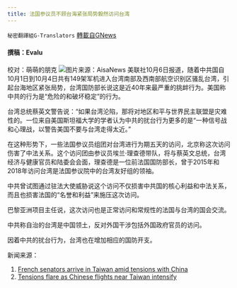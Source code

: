 ```yaml
---
title: 法国参议员不顾台海紧张局势毅然访问台湾
---
```

`秘密翻譯組G-Translators` [轉載自GNews](https://gnews.org/zh-hans/1578052/)

#### 撰稿：Evalu
校对：萌萌的朋克
![](https://assets.gnews.org/wp-content/uploads/2021/10/1-36.jpg)图片来源：AisaNews
美联社10月6日报道，随着中共国自10月1日到10月4日共有149架军机进入台湾南部及西南部航空识别区骚乱台湾，引起台海地区紧张局势，台湾国防部长说这是近40年来最严重的挑衅行为。美国称中共的行为是“危险的和破坏稳定”的行为。

台湾总统蔡英文警告说：“如果台湾沦陷，那将对地区和平与世界民主联盟是灾难性的。一位来自美国斯坦福大学的学者认为中共的扰台行为更多的是“一种信号战和心理战，以警告美国不要与台湾走得太近。”

在这种形势下，一些法国参议员组团对台湾进行为期五天的访问，北京称这次访问伤害了中法关系。这个访问团由参议员埃兰·理查德带队，将与蔡英文总统，台湾经济与健康官员和陆委会会面，理查德是一位前法国国防部长，曾于2015年和2018年访问台湾是法国参议院中的台湾友好组的领袖。

中共曾试图通过驻法大使威胁说这个访问不仅损害中共国的核心利益和中法关系，而且也损害法国的“名誉和利益”来施压这次访问。

巴黎亚洲项目主任说，这次访问也是正常访问和常规性的法国与台湾的国会交流。

中共称自治的台湾是中国领土，反对外国干涉包括外国政府官员的访问。

因着中共的扰台行为，台湾也在增加相应的国防开支。

新闻来源：

1. [French senators arrive in Taiwan amid tensions with China](https://apnews.com/article/business-tsai-ing-wen-china-taiwan-15f6d31b13ea8e50f7ff11b15934e409)
2. [Tensions flare as Chinese flights near Taiwan intensify](https://apnews.com/article/tensions-flare-chinese-flights-near-taiwan-02b30ed449f663cf53ef0782482e35e9)
